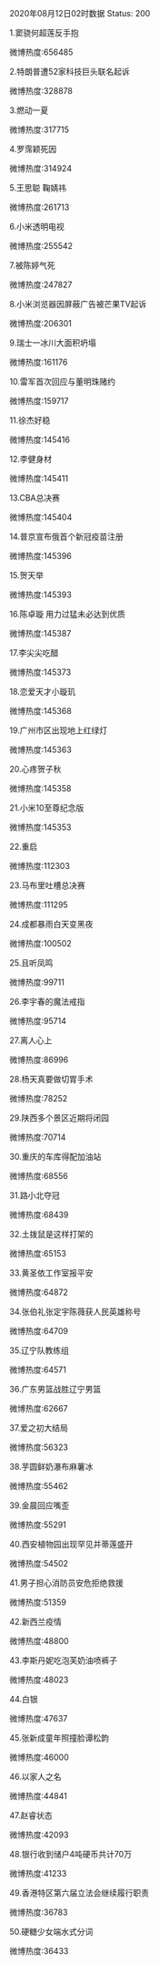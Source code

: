 2020年08月12日02时数据
Status: 200

1.窦骁何超莲反手抱

微博热度:656485

2.特朗普遭52家科技巨头联名起诉

微博热度:328878

3.燃动一夏

微博热度:317715

4.罗霈颖死因

微博热度:314924

5.王思聪 鞠婧祎

微博热度:261713

6.小米透明电视

微博热度:255542

7.被陈婷气死

微博热度:247827

8.小米浏览器因屏蔽广告被芒果TV起诉

微博热度:206301

9.瑞士一冰川大面积坍塌

微博热度:161176

10.雷军首次回应与董明珠赌约

微博热度:159717

11.徐杰好稳

微博热度:145416

12.李健身材

微博热度:145411

13.CBA总决赛

微博热度:145404

14.普京宣布俄首个新冠疫苗注册

微博热度:145396

15.贺天举

微博热度:145393

16.陈卓璇 用力过猛未必达到优质

微博热度:145387

17.李尖尖吃醋

微博热度:145373

18.恋爱天才小璇玑

微博热度:145368

19.广州市区出现地上红绿灯

微博热度:145363

20.心疼贺子秋

微博热度:145358

21.小米10至尊纪念版

微博热度:145353

22.重启

微博热度:112303

23.马布里吐槽总决赛

微博热度:111295

24.成都暴雨白天变黑夜

微博热度:100502

25.且听凤鸣

微博热度:99711

26.李宇春的魔法戒指

微博热度:95714

27.离人心上

微博热度:86996

28.杨天真要做切胃手术

微博热度:78252

29.陕西多个景区近期将闭园

微博热度:70714

30.重庆的车库得配加油站

微博热度:68556

31.路小北夺冠

微博热度:68439

32.土拨鼠是这样打架的

微博热度:65153

33.黄圣依工作室报平安

微博热度:64872

34.张伯礼张定宇陈薇获人民英雄称号

微博热度:64709

35.辽宁队教练组

微博热度:64571

36.广东男篮战胜辽宁男篮

微博热度:62667

37.爱之初大结局

微博热度:56323

38.芋圆鲜奶瀑布麻薯冰

微博热度:55462

39.金晨回应嘴歪

微博热度:55291

40.西安植物园出现罕见并蒂莲盛开

微博热度:54502

41.男子担心消防员安危拒绝救援

微博热度:51359

42.新西兰疫情

微博热度:48800

43.李斯丹妮吃泡芙奶油喷裤子

微博热度:48023

44.白银

微博热度:47637

45.张新成童年照撞脸谭松韵

微博热度:46000

46.以家人之名

微博热度:44841

47.赵睿状态

微博热度:42093

48.银行收到储户4吨硬币共计70万

微博热度:41233

49.香港特区第六届立法会继续履行职责

微博热度:36783

50.硬糖少女端水式分词

微博热度:36433

